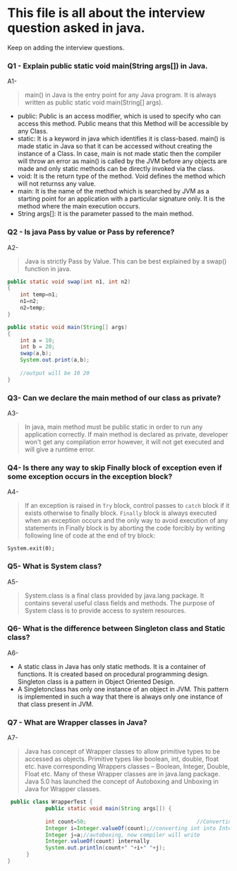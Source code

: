 # This file is all about the interview question asked in java.
Keep on adding the interview questions.


### Q1 - Explain public static void main(String args[]) in Java.
A1- 
> main() in Java is the entry point for any Java program. It is always written as public static void main(String[] args).
  * public: Public is an access modifier, which is used to specify who can access this method. Public means that this Method will be accessible by any Class.
  * static: It is a keyword in java which identifies it is class-based. main() is made static in Java so that it can be accessed without creating the instance of a Class. In case, main is not made static then the compiler will throw an error as main() is called by the JVM before any objects are made and only static methods can be directly invoked via the class. 
  * void: It is the return type of the method. Void defines the method which will not returnss any value.
  * main: It is the name of the method which is searched by JVM as a starting point for an application with a particular signature only. It is the method where the main execution occurs.
  * String args[]: It is the parameter passed to the main method.
  
  ### Q2 - Is java Pass by value or Pass by reference?
A2- 
> Java is strictly Pass by Value. This can be best explained by a swap() function in java.
```java
public static void swap(int n1, int n2)
{
    int temp=n1;
    n1=n2;
    n2=temp;
}

public static void main(String[] args)
{
    int a = 10;
    int b = 20;
    swap(a,b);
    System.out.print(a,b);
    
    //output will be 10 20
}
```

### Q3- Can we declare the main method of our class as private?

A3- 
> In java, main method must be public static in order to run any application correctly. If main method is declared as private, developer won't get any compilation error however, it will not get executed and will give a runtime error. 

### Q4- Is there any way to skip Finally block of exception even if some exception occurs in the exception block?

A4-
> If an exception is raised in `Try` block, control passes to `catch` block if it exists otherwise to finally block. `Finally` block is always executed when an exception occurs and the only way to avoid execution of any statements in Finally block is by aborting the code forcibly by writing following line of code at the end of try block:

```System.exit(0);```

### Q5- What is System class?

A5-
> System.class is a final class provided by java.lang package. It contains several useful class fields and methods. The purpose of System class is to provide access to system
resources.

### Q6- What is the difference between Singleton class and Static class?

A6- 
 * A static class in Java has only static methods. It is a container of functions. It is created based on procedural programming design. Singleton class is a pattern in Object Oriented Design. 
 * A Singletonclass has only one instance of an object in JVM.  This pattern is
implemented in such a way that there is always only one instance of
that class present in JVM.

### Q7 - What are Wrapper classes in Java?
A7-
> Java has concept of Wrapper classes to allow primitive types to be
accessed as objects. Primitive types like boolean, int, double, float
etc. have corresponding Wrappers classes – Boolean, Integer,
Double, Float etc.
Many of these Wrapper classes are in java.lang package.
Java 5.0 has launched the concept of Autoboxing and Unboxing in
Java for Wrapper classes.
```java
 public class WrapperTest {
            public static void main(String args[]) {
                                                
            int count=50;                                   //Converting int into Integer
            Integer i=Integer.valueOf(count);//converting int into Integer
            Integer j=a;//autoboxing, now compiler will write
            Integer.valueOf(count) internally
            System.out.println(count+" "+i+" "+j);
      }
}
```

